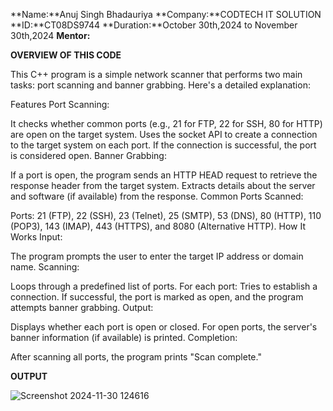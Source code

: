 **Name:**Anuj Singh Bhadauriya
**Company:**CODTECH IT SOLUTION
**ID:**CT08DS9744
**Duration:**October 30th,2024 to November 30th,2024
**Mentor:**

**OVERVIEW OF THIS CODE**

This C++ program is a simple network scanner that performs two main tasks: port scanning and banner grabbing. Here's a detailed explanation:

Features
Port Scanning:

It checks whether common ports (e.g., 21 for FTP, 22 for SSH, 80 for HTTP) are open on the target system.
Uses the socket API to create a connection to the target system on each port. If the connection is successful, the port is considered open.
Banner Grabbing:

If a port is open, the program sends an HTTP HEAD request to retrieve the response header from the target system.
Extracts details about the server and software (if available) from the response.
Common Ports Scanned:

Ports: 21 (FTP), 22 (SSH), 23 (Telnet), 25 (SMTP), 53 (DNS), 80 (HTTP), 110 (POP3), 143 (IMAP), 443 (HTTPS), and 8080 (Alternative HTTP).
How It Works
Input:

The program prompts the user to enter the target IP address or domain name.
Scanning:

Loops through a predefined list of ports.
For each port:
Tries to establish a connection.
If successful, the port is marked as open, and the program attempts banner grabbing.
Output:

Displays whether each port is open or closed.
For open ports, the server's banner information (if available) is printed.
Completion:

After scanning all ports, the program prints "Scan complete."

**OUTPUT**

![Screenshot 2024-11-30 124616](https://github.com/user-attachments/assets/3c1eef23-8d07-4cf6-9a92-625b71570b66)


